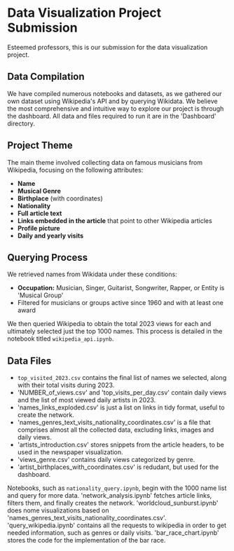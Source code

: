 # Data Visualization Project Submission

Esteemed professors, this is our submission for the data visualization project.

## Data Compilation
We have compiled numerous notebooks and datasets, as we gathered our own dataset using Wikipedia's API and by querying Wikidata.
We believe the most comprehensive and intuitive way to explore our project is through the dashboard. All data and files required to run it are in the 'Dashboard' directory.

## Project Theme
The main theme involved collecting data on famous musicians from Wikipedia, focusing on the following attributes:
- **Name**
- **Musical Genre**
- **Birthplace** (with coordinates)
- **Nationality**
- **Full article text**
- **Links embedded in the article** that point to other Wikipedia articles
- **Profile picture**
- **Daily and yearly visits**

## Querying Process
We retrieved names from Wikidata under these conditions:
- **Occupation:** Musician, Singer, Guitarist, Songwriter, Rapper, or Entity is 'Musical Group'
- Filtered for musicians or groups active since 1960 and with at least one award

We then queried Wikipedia to obtain the total 2023 views for each and ultimately selected just the top 1000 names. This process is detailed in the notebook titled `wikipedia_api.ipynb`.

## Data Files
- `top_visited_2023.csv` contains the final list of names we selected, along with their total visits during 2023.
- 'NUMBER_of_views.csv' and 'top_visits_per_day.csv' contain daily views and the list of most viewed daily artists in 2023.
- 'names_links_exploded.csv' is just a list on links in tidy format, useful to create the network.
- 'names_genres_text_visits_nationality_coordinates.csv' is a file that comprises almost all the collected data, excluding links, images and daily views.
- 'artists_introduction.csv' stores snippets from the article headers, to be used in the newspaper visualization.
- 'views_genre.csv' contains daily views categorized by genre.
- 'artist_birthplaces_with_coordinates.csv' is redudant, but used for the dashboard.


Notebooks, such as `nationality_query.ipynb`, begin with the 1000 name list and query for more data.
'network_analysis.ipynb' fetches article links, filters them, and finally creates the network. 
'worldcloud_sunburst.ipynb' does nome visualizations based on 'names_genres_text_visits_nationality_coordinates.csv'.
'query_wikipedia.ipynb' contains all the requests to wikipedia in order to get needed information, such as genres or daily visits.
'bar_race_chart.ipynb' stores the code for the implementation of the bar race.
